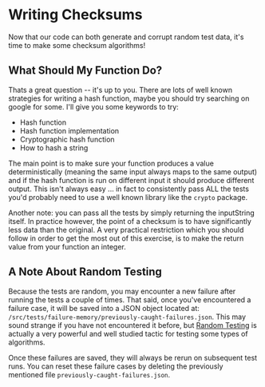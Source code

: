 # Writing Checksums

Now that our code can both generate and corrupt random test data, it's time to make some checksum algorithms!

## What Should My Function Do?

Thats a great question -- it's up to you. There are lots of well known strategies for writing a hash function, maybe you should try searching on google for some. I'll give you some keywords to try:

* Hash function
* Hash function implementation
* Cryptographic hash function
* How to hash a string

The main point is to make sure your function produces a value deterministically (meaning the same input always maps to the same output) and if the hash function is run on different input it should produce different output. This isn't always easy ... in fact to consistently pass ALL the tests you'd probably need to use a well known library like the `crypto` package.

Another note: you can pass all the tests by simply returning the inputString itself. In practice however, the point of a checksum is to have significantly less data than the original. A very practical restriction which you should follow in order to get the most out of this exercise, is to make the return value from your function an integer.

## A Note About Random Testing

Because the tests are random, you may encounter a new failure after running the tests a couple of times. That said, once you've encountered a failure case, it will be saved into a JSON object located at: `/src/tests/failure-memory/previously-caught-failures.json`. This may sound strange if you have not encountered it before, but [Random Testing](https://en.wikipedia.org/wiki/Random_testing) is actually a very powerful and well studied tactic for testing some types of algorithms.

Once these failures are saved, they will always be rerun on subsequent test runs. You can reset these failure cases by deleting the previously mentioned file `previously-caught-failures.json`.
